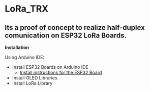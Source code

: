 # LoRa_TRX

## Its a proof of concept to realize half-duplex comunication on ESP32 LoRa Boards.


**Installation**

Using Arduino IDE:
- Install ESP32 Boards on Arduino IDE 
  - [Install instructions for the ESP32 Board](https://randomnerdtutorials.com/installing-the-esp32-board-in-arduino-ide-windows-instructions/)
- Install OLED Libraries
- Install LoRa Library



